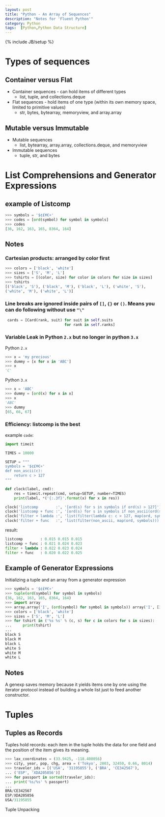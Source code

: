 ```yaml
---
layout: post
title: "Python - An Array of Sequences"
description: "Notes for 'Fluent Python'"
category: Python
tags:  [Python,Python Data Structure]
---
```

{% include JB/setup %}

# Types of sequences

## Container versus Flat

+ Container sequences - can hold items of different types 
    - list, tuple, and collections.deque 
+ Flat sequences - hold items of one type (within its own memory space, limited to primitive values)
    - str, bytes, bytearray, memoryview, and array.array 
    
## Mutable versus Immutable

+ Mutable sequences
    - list, bytearray, array.array, collections.deque, and memoryview
+ Immutable sequences
    - tuple, str, and bytes

# List Comprehensions and Generator Expressions

## example of Listcomp

```python
>>> symbols = '$¢£¥€¤'
>>> codes = [ord(symbol) for symbol in symbols] 
>>> codes
[36, 162, 163, 165, 8364, 164]
```
## Notes

### Cartesian products: arranged by color first

```python
>>> colors = ['black', 'white']
>>> sizes = ['S', 'M', 'L']
>>> tshirts = [(color, size) for color in colors for size in sizes]
>>> tshirts
[('black', 'S'), ('black', 'M'), ('black', 'L'), ('white', 'S'),
('white', 'M'), ('white', 'L')]
```

### Line breaks are ignored inside pairs of `[]`, `{}` or `()`. Means you can do following without use `"\"`

```python
 cards = [Card(rank, suit) for suit in self.suits
                           for rank in self.ranks]
```

### Variable Leak in Python `2.x` but no longer in python `3.x`
Python `2.x`

```python
>>> x = 'my precious'
>>> dummy = [x for x in 'ABC']
>>> x
'C'
```

Python `3.x`

```python 
>>> x = 'ABC'
>>> dummy = [ord(x) for x in x] 
>>> x
'ABC'
>>> dummy
[65, 66, 67]
```

### Efficiency: listcomp is the best
example `code`:
    
```python 
import timeit

TIMES = 10000

SETUP = """
symbols = '$¢£¥€¤'
def non_ascii(c):
    return c > 127
"""

def clock(label, cmd):
    res = timeit.repeat(cmd, setup=SETUP, number=TIMES) 
    print(label, *('{:.3f}'.format(x) for x in res))

clock('listcomp        :', '[ord(s) for s in symbols if ord(s) > 127]')
clock('listcomp + func :', '[ord(s) for s in symbols if non_ascii(ord(s))]')
clock('filter + lambda :', 'list(filter(lambda c: c > 127, map(ord, symbols)))')
clock('filter + func   :', 'list(filter(non_ascii, map(ord, symbols)))')
```
    
result:

```python 
listcomp        : 0.015 0.015 0.015
listcomp + func : 0.021 0.024 0.023
filter + lambda : 0.022 0.023 0.024
filter + func   : 0.020 0.022 0.025
```

## Example of Generator Expressions

Initializing a tuple and an array from a generator expression

```python
>>> symbols = '$¢£¥€¤'
>>> tuple(ord(symbol) for symbol in symbols)
(36, 162, 163, 165, 8364, 164)
>>> import array
>>> array.array('I', (ord(symbol) for symbol in symbols)) array('I', [36, 162, 163, 165, 8364, 164])
>>> colors = ['black', 'white']
>>> sizes = ['S', 'M', 'L']
>>> for tshirt in ('%s %s' % (c, s) for c in colors for s in sizes): 
...     print(tshirt)
...
black S
black M
black L
white S
white M
white L
```

## Notes

A genexp saves memory because it yields items one by one using the iterator protocol instead of building a whole list just to feed another constructor.

# Tuples

## Tuples as Records

Tuples hold records: each item in the tuple holds the data for one field and the position of the item gives its meaning.

```python 
>>> lax_coordinates = (33.9425, -118.408056)
>>> city, year, pop, chg, area = ('Tokyo', 2003, 32450, 0.66, 8014) 
>>> traveler_ids = [('USA', '31195855'), ('BRA', 'CE342567'),
... ('ESP', 'XDA205856')]
>>> for passport in sorted(traveler_ids):
... print('%s/%s' % passport)
...
BRA/CE342567
ESP/XDA205856
USA/31195855
```

Tuple Unpacking 


